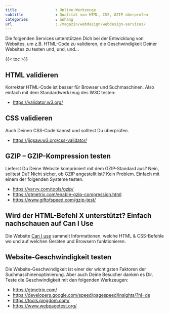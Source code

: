 ```yaml
---
title                 : Online-Werkzeuge
subtitle              : Qualität von HTML, CSS, GZIP überprüfen
categories            : anhang
url                   : /magazin/webdesign/webdesign-services/
---
```

Die folgenden Services unterstützen Dich bei der Entwicklung von Websites, um z.B. HTML-Code zu validieren, die Geschwindigkeit Deiner Websites zu testen und, und, und…
<!--more-->

{{< toc >}}

## HTML validieren

Korrekter HTML-Code ist besser für Browser und Suchmaschinen. Also einfach mit dem Standardwerkzeug des W3C testen:

* https://validator.w3.org/

## CSS validieren

Auch Deinen CSS-Code kannst und solltest Du überprüfen.

* https://jigsaw.w3.org/css-validator/

## GZIP – GZIP-Kompression testen

Lieferst Du Deine Website komprimiert mit dem GZIP-Standard aus? Nein, solltest Du? Nicht sicher, ob GZIP angestellt ist? Kein Problem. Einfach mit einem der folgenden Systeme testen.

* https://varvy.com/tools/gzip/
* https://gtmetrix.com/enable-gzip-compression.html
* https://www.giftofspeed.com/gzip-test/

## Wird der HTML-Befehl X unterstützt? Einfach nachschauen auf Can I Use

Die Website [Can I use](https://caniuse.com/) sammelt Informationen, welche HTML & CSS-Befehle wo und auf welchen Geräten und Browsern funktionieren.

## Website-Geschwindigkeit testen

Die Website-Geschwindigkeit ist einer der wichtigsten Faktoren der Suchmaschinenoptimierung. Aber auch Deine Besucher danken es Dir. Teste die Geschwindigkeit mit den folgenden Werkzeugen:

* https://gtmetrix.com/
* https://developers.google.com/speed/pagespeed/insights/?hl=de
* https://tools.pingdom.com/
* https://www.webpagetest.org/
